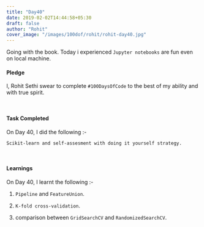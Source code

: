 ```yaml
---
title: "Day40"
date: 2019-02-02T14:44:58+05:30
draft: false
author: "Rohit"
cover_image: "/images/100dof/rohit/rohit-day40.jpg"
---
```

Going with the book. Today i experienced `Jupyter notebooks` are fun even on local machine.
<!--more-->
#### Pledge
I, Rohit Sethi swear to complete `#100DaysOfCode` to the best of my ability and with true spirit.

<br>

#### Task Completed
On Day 40, I did the following :-

```
Scikit-learn and self-assesment with doing it yourself strategy.
```
<br>

#### Learnings
On Day 40, I learnt the following :-

1. `Pipeline` and `FeatureUnion`.

2. `K-fold cross-validation`.

3. comparison between `GridSearchCV` and `RandomizedSearchCV`.

<br/> 

